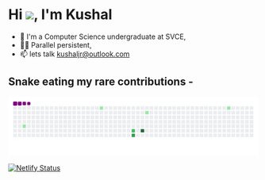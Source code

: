 # Hi <img src="https://github.com/TheDudeThatCode/TheDudeThatCode/blob/master/Assets/Hi.gif" width="29px">, I'm Kushal

- 🌱 I'm a Computer Science undergraduate at SVCE,
- 🐱‍💻 Parallel persistent,
- 📫 lets talk kushaljr@outlook.com

## Snake eating my rare contributions -

![snake gif](https://github.com/kushal-jr/Kushal-jr/blob/output/github-contribution-grid-snake.gif)

[![Netlify Status](https://api.netlify.com/api/v1/badges/d9bd277c-1ea5-4b17-8337-466f05a9a339/deploy-status)](https://app.netlify.com/sites/kushaljr/deploys)
